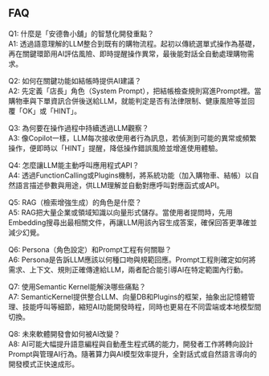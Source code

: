 ## FAQ  
Q1: 什麼是「安德魯小舖」的智慧化開發重點？  
A1: 透過語意理解的LLM整合到既有的購物流程。起初以傳統選單式操作為基礎，再在關鍵環節用AI評估風險、即時提醒操作異常，最後能對話全自動處理購物需求。  

Q2: 如何在關鍵功能如結帳時提供AI建議？  
A2: 先定義「店長」角色（System Prompt），把結帳檢查規則寫進Prompt裡。當購物車與下單資訊合併後送給LLM，就能判定是否有法律限制、健康風險等並回覆「OK」或「HINT」。  

Q3: 為何要在操作過程中持續透過LLM觀察？  
A3: 像Copilot一樣，LLM每次接收使用者行為訊息，若偵測到可能的異常或頻繁操作，便即時以「HINT」提醒，降低操作錯誤風險並增進使用體驗。  

Q4: 怎麼讓LLM能主動呼叫應用程式API？  
A4: 透過FunctionCalling或Plugins機制，將系統功能（加入購物車、結帳）以自然語言描述參數與用途，供LLM理解並自動對應呼叫對應函式或API。  

Q5: RAG（檢索增強生成）的角色是什麼？  
A5: RAG把大量企業或領域知識以向量形式儲存。當使用者提問時，先用Embedding搜尋出最相關文件，再讓LLM用該內容生成答案，確保回答更準確並減少幻覺。  

Q6: Persona（角色設定）和Prompt工程有何關聯？  
A6: Persona是告訴LLM應該以何種口吻與規範回應。Prompt工程則確定如何將需求、上下文、規則正確傳達給LLM，兩者配合能引導AI在特定範圍內行動。  

Q7: 使用Semantic Kernel能解決哪些痛點？  
A7: SemanticKernel提供整合LLM、向量DB和Plugins的框架，抽象出記憶體管理、技能呼叫等細節，縮短AI功能開發時程，同時也更易在不同雲端或本地模型間切換。  

Q8: 未來軟體開發會如何被AI改變？  
A8: AI可能大幅提升語意編程與自動產生程式碼的能力，開發者工作將轉向設計Prompt與管理AI行為。隨著算力與AI模型效率提升，全對話式或自然語言導向的開發模式正快速成形。  